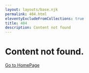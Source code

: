 ```yaml
---
layout: layouts/base.njk
permalink: 404.html
eleventyExcludeFromCollections: true
title: 404
description: Content not found
---
```

# Content not found.

[Go to HomePage](/)

